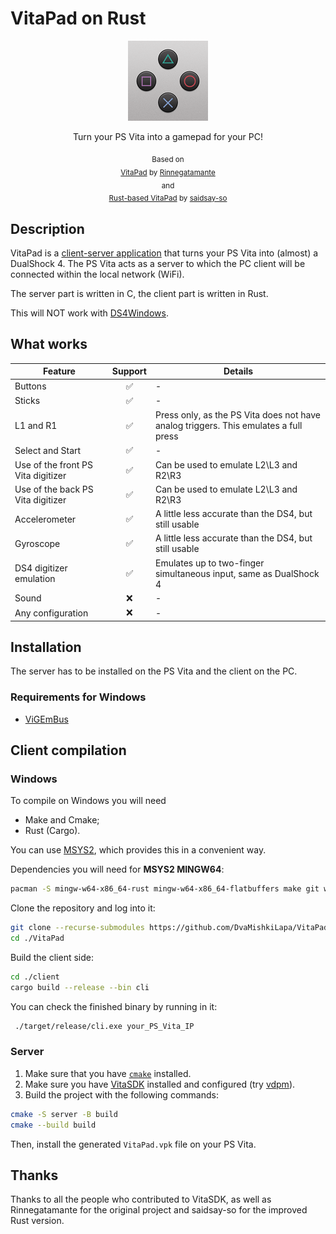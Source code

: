 # VitaPad on Rust

<center>
    <img src="./server/sce_sys/icon0.png" width="128" height="128" />
    <p>Turn your PS Vita into a gamepad for your PC!</p>
    <sub>
        Based on<br>
        <a href="https://github.com/Rinnegatamante/VitaPad">VitaPad</a> by <a href="https://github.com/Rinnegatamante">Rinnegatamante</a>
        <br>and<br>
        <a href="https://github.com/saidsay-so/VitaPad">Rust-based VitaPad</a> by <a href="https://github.com/saidsay-so">saidsay-so</a>
    </sub>
</center>

## Description

VitaPad is a [client-server application](https://en.wikipedia.org/wiki/Client%E2%80%93server_model) that turns your PS Vita into (almost) a DualShock 4. The PS Vita acts as a server to which the PC client will be connected within the local network (WiFi).

The server part is written in C, the client part is written in Rust.

This will NOT work with [DS4Windows](https://github.com/Ryochan7/DS4Windows).

## What works

| Feature                            | Support | Details                                                                              |
| ---------------------------------- | :-----: | ------------------------------------------------------------------------------------ |
| Buttons                            |    ✅    | -                                                                                    |
| Sticks                             |    ✅    | -                                                                                    |
| L1 and R1                          |    ✅    | Press only, as the PS Vita does not have analog triggers. This emulates a full press |
| Select and Start                   |    ✅    | -                                                                                    |
| Use of the front PS Vita digitizer |    ✅    | Can be used to emulate L2\L3 and R2\R3                                               |
| Use of the back PS Vita digitizer  |    ✅    | Can be used to emulate L2\L3 and R2\R3                                               |
| Accelerometer                      |    ✅    | A little less accurate than the DS4, but still usable                                |
| Gyroscope                          |    ✅    | A little less accurate than the DS4, but still usable                                |
| DS4 digitizer emulation            |    ✅    | Emulates up to two-finger simultaneous input, same as DualShock 4                           |
| Sound                              |    ❌    | -                                                                                    |
| Any configuration                  |    ❌    | -                                                                                    |

## Installation

The server has to be installed on the PS Vita and the client on the PC.

### Requirements for Windows

- [ViGEmBus](https://github.com/ViGEm/ViGEmBus/releases)

## Client compilation 

### Windows

To compile on Windows you will need
- Make and Cmake;
- Rust (Cargo).

You can use [MSYS2](https://www.msys2.org/), which provides this in a convenient way.

Dependencies you will need for **MSYS2 MINGW64**:

```bash
pacman -S mingw-w64-x86_64-rust mingw-w64-x86_64-flatbuffers make git wget cmake
```

Clone the repository and log into it:

```bash
git clone --recurse-submodules https://github.com/DvaMishkiLapa/VitaPad.git
cd ./VitaPad
```

Build the client side:

```bash
cd ./client
cargo build --release --bin cli
```

You can check the finished binary by running in it:

```bash
 ./target/release/cli.exe your_PS_Vita_IP
```

### Server

1. Make sure that you have [`cmake`](https://cmake.org) installed.
2. Make sure you have [VitaSDK](https://vitasdk.org) installed and configured (try [vdpm](https://github.com/vitasdk/vdpm)).
3. Build the project with the following commands:

  ```bash
  cmake -S server -B build
  cmake --build build
  ```

Then, install the generated `VitaPad.vpk` file on your PS Vita.

## Thanks

Thanks to all the people who contributed to VitaSDK,
as well as Rinnegatamante for the original project and saidsay-so for the improved Rust version.

